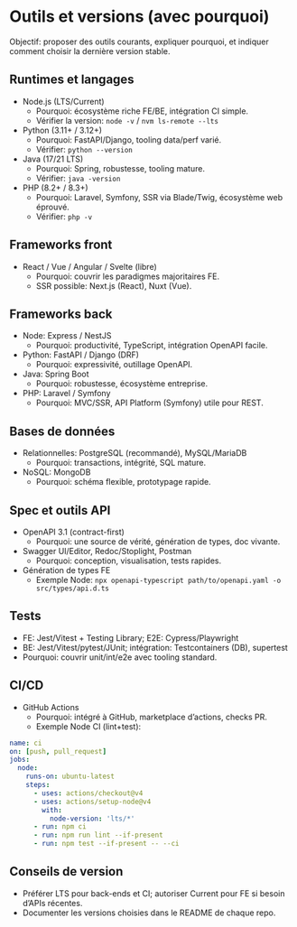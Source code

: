 # Outils et versions (avec pourquoi)

Objectif: proposer des outils courants, expliquer pourquoi, et indiquer comment choisir la dernière version stable.

## Runtimes et langages
- Node.js (LTS/Current)
  - Pourquoi: écosystème riche FE/BE, intégration CI simple.
  - Vérifier la version: `node -v` / `nvm ls-remote --lts`
- Python (3.11+ / 3.12+)
  - Pourquoi: FastAPI/Django, tooling data/perf varié.
  - Vérifier: `python --version`
- Java (17/21 LTS)
  - Pourquoi: Spring, robustesse, tooling mature.
  - Vérifier: `java -version`
- PHP (8.2+ / 8.3+)
  - Pourquoi: Laravel, Symfony, SSR via Blade/Twig, écosystème web éprouvé.
  - Vérifier: `php -v`

## Frameworks front
- React / Vue / Angular / Svelte (libre)
  - Pourquoi: couvrir les paradigmes majoritaires FE.
  - SSR possible: Next.js (React), Nuxt (Vue).

## Frameworks back
- Node: Express / NestJS
  - Pourquoi: productivité, TypeScript, intégration OpenAPI facile.
- Python: FastAPI / Django (DRF)
  - Pourquoi: expressivité, outillage OpenAPI.
- Java: Spring Boot
  - Pourquoi: robustesse, écosystème entreprise.
- PHP: Laravel / Symfony
  - Pourquoi: MVC/SSR, API Platform (Symfony) utile pour REST.

## Bases de données
- Relationnelles: PostgreSQL (recommandé), MySQL/MariaDB
  - Pourquoi: transactions, intégrité, SQL mature.
- NoSQL: MongoDB
  - Pourquoi: schéma flexible, prototypage rapide.

## Spec et outils API
- OpenAPI 3.1 (contract-first)
  - Pourquoi: une source de vérité, génération de types, doc vivante.
- Swagger UI/Editor, Redoc/Stoplight, Postman
  - Pourquoi: conception, visualisation, tests rapides.
- Génération de types FE
  - Exemple Node: `npx openapi-typescript path/to/openapi.yaml -o src/types/api.d.ts`

## Tests
- FE: Jest/Vitest + Testing Library; E2E: Cypress/Playwright
- BE: Jest/Vitest/pytest/JUnit; intégration: Testcontainers (DB), supertest
- Pourquoi: couvrir unit/int/e2e avec tooling standard.

## CI/CD
- GitHub Actions
  - Pourquoi: intégré à GitHub, marketplace d’actions, checks PR.
  - Exemple Node CI (lint+test):
```yaml
name: ci
on: [push, pull_request]
jobs:
  node:
    runs-on: ubuntu-latest
    steps:
      - uses: actions/checkout@v4
      - uses: actions/setup-node@v4
        with:
          node-version: 'lts/*'
      - run: npm ci
      - run: npm run lint --if-present
      - run: npm test --if-present -- --ci
```

## Conseils de version
- Préférer LTS pour back-ends et CI; autoriser Current pour FE si besoin d’APIs récentes.
- Documenter les versions choisies dans le README de chaque repo.
